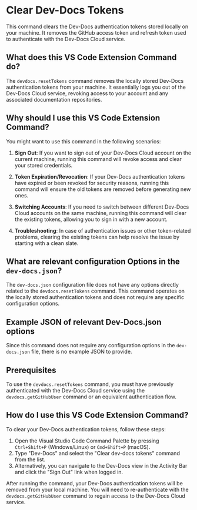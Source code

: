 # Clear Dev-Docs Tokens

This command clears the Dev-Docs authentication tokens stored locally on your machine. It removes the GitHub access token and refresh token used to authenticate with the Dev-Docs Cloud service.

## What does this VS Code Extension Command do?

The `devdocs.resetTokens` command removes the locally stored Dev-Docs authentication tokens from your machine. It essentially logs you out of the Dev-Docs Cloud service, revoking access to your account and any associated documentation repositories.

## Why should I use this VS Code Extension Command?

You might want to use this command in the following scenarios:

1. **Sign Out**: If you want to sign out of your Dev-Docs Cloud account on the current machine, running this command will revoke access and clear your stored credentials.

2. **Token Expiration/Revocation**: If your Dev-Docs authentication tokens have expired or been revoked for security reasons, running this command will ensure the old tokens are removed before generating new ones.

3. **Switching Accounts**: If you need to switch between different Dev-Docs Cloud accounts on the same machine, running this command will clear the existing tokens, allowing you to sign in with a new account.

4. **Troubleshooting**: In case of authentication issues or other token-related problems, clearing the existing tokens can help resolve the issue by starting with a clean slate.

## What are relevant configuration Options in the `dev-docs.json`?

The `dev-docs.json` configuration file does not have any options directly related to the `devdocs.resetTokens` command. This command operates on the locally stored authentication tokens and does not require any specific configuration options.

## Example JSON of relevant Dev-Docs.json options

Since this command does not require any configuration options in the `dev-docs.json` file, there is no example JSON to provide.

## Prerequisites

To use the `devdocs.resetTokens` command, you must have previously authenticated with the Dev-Docs Cloud service using the `devdocs.getGitHubUser` command or an equivalent authentication flow.

## How do I use this VS Code Extension Command?

To clear your Dev-Docs authentication tokens, follow these steps:

1. Open the Visual Studio Code Command Palette by pressing `Ctrl+Shift+P` (Windows/Linux) or `Cmd+Shift+P` (macOS).
2. Type "Dev-Docs" and select the "Clear dev-docs tokens" command from the list.
3. Alternatively, you can navigate to the Dev-Docs view in the Activity Bar and click the "Sign Out" link when logged in.

After running the command, your Dev-Docs authentication tokens will be removed from your local machine. You will need to re-authenticate with the `devdocs.getGitHubUser` command to regain access to the Dev-Docs Cloud service.
  
  